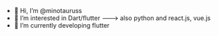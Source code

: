 - 👋 Hi, I’m @minotauruss
- 👀 I’m interested in Dart/flutter ---> also python and react.js, vue.js
- 🌱 I’m currently developing flutter 


<!---
minotauruss/minotauruss is a ✨ special ✨ repository because its `README.md` (this file) appears on your GitHub profile.
You can click the Preview link to take a look at your changes.
--->
